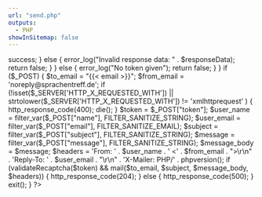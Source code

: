 ```yaml
---
url: "send.php"
outputs:
  - PHP
showInSitemap: false
---
```

<?php

function validateRecaptcha($token) {
  $secret = '6LdfTpAUAAAAAMwY4xkHGYFgi-STELwQOmWJkxEM';

  if (isset($token) && !empty($token)) {
    $verifyURL = 'https://www.google.com/recaptcha/api/siteverify?secret=' . urlencode($secret) .  '&response=' . urlencode($token);
    $verifyResponse = file_get_contents($verifyURL);
    $responseData = json_decode($verifyResponse);

    if ($responseData) {
      return $responseData->success;
    } else {
      error_log("Invalid response data: " . $responseData);
      return false;
    }

  } else {
    error_log("No token given");
    return false;
  }
}

if ($_POST) {
  $to_email = "{{< email >}}";
  $from_email = 'noreply@sprachentreff.de';

  if (!isset($_SERVER['HTTP_X_REQUESTED_WITH'])
    || strtolower($_SERVER['HTTP_X_REQUESTED_WITH']) != 'xmlhttprequest'
  ) {
    http_response_code(400);
    die();
  } 

  $token      = $_POST["token"];
  $user_name  = filter_var($_POST["name"], FILTER_SANITIZE_STRING);
  $user_email = filter_var($_POST["email"], FILTER_SANITIZE_EMAIL);
  $subject    = filter_var($_POST["subject"], FILTER_SANITIZE_STRING);
  $message    = filter_var($_POST["message"], FILTER_SANITIZE_STRING);

  $message_body = $message;
  
  $headers = 
    'From: ' . $user_name . ' <' . $from_email . ">\r\n" .
    'Reply-To: ' . $user_email . "\r\n" .
    'X-Mailer: PHP/' . phpversion();
  
  if (validateRecaptcha($token) && mail($to_email, $subject, $message_body, $headers)) {
    http_response_code(204);
  } else {
    http_response_code(500);
  }

  exit();
}

?>